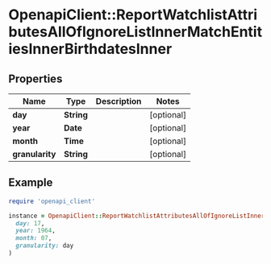 # OpenapiClient::ReportWatchlistAttributesAllOfIgnoreListInnerMatchEntitiesInnerBirthdatesInner

## Properties

| Name | Type | Description | Notes |
| ---- | ---- | ----------- | ----- |
| **day** | **String** |  | [optional] |
| **year** | **Date** |  | [optional] |
| **month** | **Time** |  | [optional] |
| **granularity** | **String** |  | [optional] |

## Example

```ruby
require 'openapi_client'

instance = OpenapiClient::ReportWatchlistAttributesAllOfIgnoreListInnerMatchEntitiesInnerBirthdatesInner.new(
  day: 17,
  year: 1964,
  month: 07,
  granularity: day
)
```

